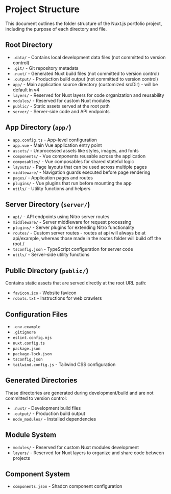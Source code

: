 # Project Structure

This document outlines the folder structure of the Nuxt.js portfolio project, including the purpose of each directory and file.

## Root Directory

- `.data/` - Contains local development data files (not committed to version control)
- `.git/` - Git repository metadata
- `.nuxt/` - Generated Nuxt build files (not committed to version control)
- `.output/` - Production build output (not committed to version control)
- `app/` - Main application source directory (customized srcDir) - will be default in v4
- `layers/` - Reserved for Nuxt layers for code organization and reusability
- `modules/` - Reserved for custom Nuxt modules
- `public/` - Static assets served at the root path
- `server/` - Server-side code and API endpoints

## App Directory (`app/`)

- `app.config.ts` - App-level configuration
- `app.vue` - Main Vue application entry point
- `assets/` - Unprocessed assets like styles, images, and fonts
- `components/` - Vue components reusable across the application
- `composables/` - Vue composables for shared stateful logic
- `layouts/` - Page layouts that can be used across multiple pages
- `middleware/` - Navigation guards executed before page rendering
- `pages/` - Application pages and routes
- `plugins/` - Vue plugins that run before mounting the app
- `utils/` - Utility functions and helpers

## Server Directory (`server/`)

- `api/` - API endpoints using Nitro server routes
- `middleware/` - Server middleware for request processing
- `plugins/` - Server plugins for extending Nitro functionality
- `routes/` - Custom server routes - routes at api will always be at api/example, 
              whereas those made in the routes folder will build off the root /
- `tsconfig.json` - TypeScript configuration for server code
- `utils/` - Server-side utility functions

## Public Directory (`public/`)

Contains static assets that are served directly at the root URL path:
- `favicon.ico` - Website favicon
- `robots.txt` - Instructions for web crawlers

## Configuration Files

- `.env.example` 
- `.gitignore` 
- `eslint.config.mjs`
- `nuxt.config.ts`
- `package.json` 
- `package-lock.json` 
- `tsconfig.json`
- `tailwind.config.js` - Tailwind CSS configuration


## Generated Directories

These directories are generated during development/build and are not committed to version control:
- `.nuxt/` - Development build files
- `.output/` - Production build output
- `node_modules/` - Installed dependencies

## Module System

- `modules/` - Reserved for custom Nuxt modules development
- `layers/` - Reserved for Nuxt layers to organize and share code between projects

## Component System

- `components.json` - Shadcn component configuration
